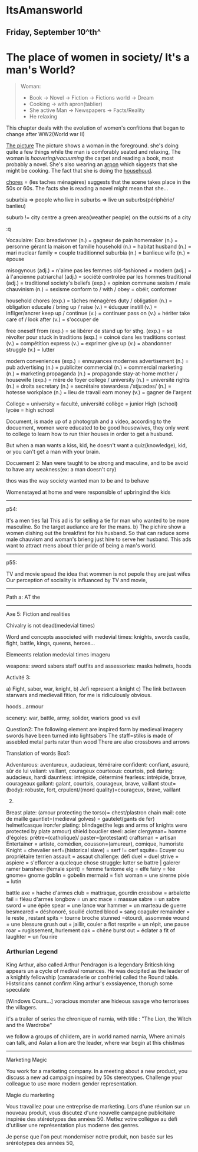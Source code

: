 # ItsAmansworld


## Friday, September 10^th^

# The place of women in society/ It's a man's World?

> Woman:
> 	- Book -> Novel -> Fiction -> Fictions world -> Dream
> 	- Cooking -> with apron(tablier) 
> 	- She active
> Man -> Newspapers -> Facts/Reality 
> 	- He relaxing

This chapter deals with the evolution of women's confitions that began to change after WW2(World war II)

<u>The picture</u>
The picture shows a woman in the foreground. she's doing quite a few things while the man is comforably seated and relaxing, The woman is *hoovering/vacuuming* the carpet and reading a book, most probably a novel. She's also wearing an <u>arpon</u> which siggests that she might be cooking. The fact that she is doing the <u>househoud</u>.

<u>chores</u> = (les taches ménagères) suggests that the scene takes place in the 50s or 60s. The facts she is reading a novel might mean that she...

suburbia => people who live in suburbs
		 => live un suburbs(périphérie/ banlieu)

suburb != city centre
a green area(weather people) on the outskirts of a city

:q

Vocaulaire: Exo:
breadwinner (n.) = gagneur de pain
homemaker (n.) = personne gérant la maison et famille
household (n.) = habitat
husband (n.) = mari
nuclear family = couple traditionnel
suburbia (n.) = banlieue
wife (n.) = épouse

misogynous (adj.) = n'aime pas les femmes
old-fashioned ≠ modern (adj.) = à l'ancienne
patriarchal (adj.) = société controlée par les hommes
traditional (adj.) = traditionel 
society's beliefs (exp.) = opinion commune 
sexism / male chauvinism (n.)  = sexisme
conform to / with / obey = obéir, conformer

household chores (exp.) = tâches ménagères
duty / obligation (n.) = obligation
educate / bring up / raise (v.) = éduquer 
instill (v.) = infliger/ancrer
keep up / continue (v.) = continuer 
pass on (v.) = hériter
take care of / look after (v.) = s'occuper de 

free oneself from (exp.) = se libérer de
stand up for sthg. (exp.) = se révolter pour
stuck in traditions (exp.) = coincé dans les traditions
contest (v.) = compétition
express (v.) = exprimer
give up (v.)  = abandonner
struggle (v.) = lutter

modern conveniences (exp.) = ennuyances modernes 
advertisement (n.) = pub
advertising (n.) = publiciter
commercial (n.) = commercial
marketing (n.) = marketing
propaganda (n.) = propagande
stay-at-home mother / housewife (exp.) = mère de foyer
college / university (n.) = université
rights (n.) = droits
secretary (n.) = secrétaire 
stewardess /ˈstjuːədəs/ (n.) = hotesse
workplace (n.) = lieu de travail
earn money (v.) = gagner de l'argent


College = university = faculté, université
collège = junior High (school)
lycée = high school


Document, is made up of a photogrph and a video, according to the docuement, women were educated to be good housewives, they only went to college to learn how to run thier houses in order to get a husbund.

But when a man wants a kiss, kid, he doesn't want a quiz(knowledge), kid, or you can't get a man with your brain.

Docuement 2: Man were taught to be strong and maculine, and to be avoid to have any weakness(ex: a man doesn't cry)

thos was the way society wanted man to be and to behave

Womenstayed at home and were responsible of upbringind the kids

---

p54:

It's a men ties
1a) This ad is for selling a tie for man who wanted to be more masculine. So the target audiance are for the mans.
b) The pichire show a women dishing out the breakfirst for his husband. So that can raduce some male chauvism and woman's brieng just hire to serve her husband. This ads want to attract mens about thier pride of being a man's world.

---

p55:

TV and movie spead the idea that wommen is not pepole they are just wifes
Our perception of sociality is influanced by TV and movie, 

---
Path a:
AT the 

---
Axe 5: Fiction and realities

Chivalry is not dead(medevial times)

Word and concepts associeted with medevial times: knights, swords
castle, fight, battle, kings, queens, heroes...

Elemeents relation medevial times imageru

weapons: sword sabers staff outfits and assessories: masks helmets, hoods

Activité 3:

a) Fight, saber, war,  knight, 
b) Jefi represent a knight
c) The link bettween starwars and medievail fition, for me is ridiculously obvious.

hoods...armour

scenery: war, battle, army, solider, wariors
good vs evil

Question2:
The following element are inspired form by medieval imagery swords have been turned into lightsabers 
The staff=stilks is made of assebled metal parts rater than wood There are also crossbows and arrows

Translation of words 
Box1:

Adventurous: aventureux, audacieux, téméraire
confident: confiant, asuuré, sûr de lui
valiant: vaillant, courageux
courteous: courtois, poli
daring: audacieux, hardi
dauntless: intrépide, déterminé
fearless: intrépide, brave, courageaux
gallant: galant, courtois, courageux, brave, vaillant
stout=(body): robuste, fort, crpulent/(mord quality)=courageux, brave, vaillant

2)
Breast plate: (amour protecting the torso)= chest/plastron
chain mail: cote de maille
gauntlet=(medieval golves) = gautelet(gants de fer)
helmet!casque
iron:fer
plating: blindage(the legs and arms of knights were protected by plate armour)
shield:bouclier
steel: acier
clergyman= homme d'égoles: prêtre=(catholique)/ paster=(protestant)
craftsman = artisan
Entertainer = artiste, comédien, cousson=(amureur), comique, humoriste
Knight = chevalier
serf=(historical slave) = serf != cerf
squite= Ecuyer ou propriétaire terrien
assault = assaut
challenge: défi
duel = duel
strive = aspiere = s'efforcer a qucleque chose
struggle: lutter se battre | galerer ramer
banshee=(female spirit) = femme fantome
elg = elfe
fairy = fée
gnome= gnome
goblin = gobelin
mermaid = fish woman = une sirerne
pixie = lutin


battle axe = hache d'armes
club = mattraque, gourdin
crossbow = arbalette
fail = fléau d'armes
longbow = un arc
mace = massue
sabre =  un sabre
sword = une épée
spear = une lance
war hammer = un marteau de guerre
besmeared = déshonoré, souillé
clotted blood =  sang coaguler
remainder = le reste , restant
spits = tourne broche
stunned =étourdi, assommée
wound = une blessure
grush out = jaillir, couler a flot
resprite = un répit, une pause
roar = rugissement, hurlement
oak = chêne
burst out = éclater
a fit of laughter = un fou rire



### Arthurian Legend

King Arthur, also called Arthur Pendragon is a legendary Briticsh king appears un a cycle of medival romances. He was decipited as the leader of a knightly fellowship (camaraderie or confrérie) called the Round table.
Histsricans cannot confirm King arthur's exssiayence, thorugh some speculate


[Windows Cours...] voracious monster ane hideous savage who terrorisses the villagers.




it's a trailer of series the chronique of narnia, with title : "The Lion, the Witch and the Wardrobe"

we follow a groups of childern, are in world named narnia, Where animals can talk, and Aslan a lion are the leader, where war begin at this chistmas

---

Marketing Magic

You work for a marketing company. In a meeting about a new product, you discuss a new ad campaign inspired by 50s stereotypes. Challenge your colleague to use more modern gender representation.

Magie du marketing

Vous travaillez pour une entreprise de marketing. Lors d'une réunion sur un nouveau produit, vous discutez d'une nouvelle campagne publicitaire inspirée des stéréotypes des années 50. Mettez votre collègue au défi d'utiliser une représentation plus moderne des genres.

Je pense que l'on peut monderniser notre produit, non basée sur les sréréotypes des années 50,




